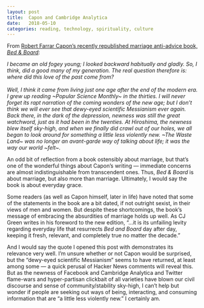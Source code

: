 ```yaml
---
layout: post
title:  Capon and Cambridge Analytica
date:   2018-05-10
categories: reading, technology, spirituality, culture
---
```

From [Robert Farrar Capon’s recently republished marriage anti-advice book, *Bed & Board*](http://mbird.com/2018/05/announcing-bed-board-plain-talk-about-marriage-by-robert-farrar-capon/):

*I became an old fogey young; I looked backward habitually and gladly. So, I think, did a good many of my generation. The real question therefore is: where did this love of the past come from?*
<br />
<br />
*Well, I think it came from living just one age after the end of the modern era. I grew up reading ~Popular Science Monthly~ in the thirties. I will never forget its rapt narration of the coming wonders of the new age; but I don’t think we will ever see that dewy-eyed scientific Messianism ever again. Back there, in the dark of the depression, newness was still the great watchword, just as it had been in the twenties. At Hiroshima, the newness blew itself sky-high, and when we finally did crawl out of our holes, we all began to look around for something a little less violently new. ~The Waste Land~ was no longer an avant-garde way of talking about life; it was the way our world ~felt~.*

An odd bit of reflection from a book ostensibly about marriage, but that’s one of the wonderful things about Capon’s writing — immediate concerns are almost indistinguishable from transcendent ones. Thus, *Bed & Board* is about marriage, but also more than marriage. Ultimately, I would say the book is about everyday grace.

Some readers (as well as Capon himself, later in life) have noted that some of the statements in the book are a bit dated, if not outright sexist, in their views of men and women. But despite these shortcomings, the book’s message of embracing the absurdities of marriage holds up well. As CJ Green writes in his foreword to the new edition, “…it is its unfailing levity regarding everyday life that resurrects *Bed and Board* day after day, keeping it fresh, relevant, and completely true no matter the decade.”

And I would say the quote I opened this post with demonstrates its relevance very well. I’m unsure whether or not Capon would be surprised, but the “dewy-eyed scientific Messianism” seems to have returned, at least among some — a quick perusal of Hacker News comments will reveal this. But as the newness of Facebook and Cambridge Analytica and Twitter flame-wars and hyper-partisan clickbait of all varieties have blown our civil discourse and sense of community/stability sky-high, I can’t help but wonder if people are seeking out ways of being, interacting, and consuming information that are “a little less violently new.” I certainly am.